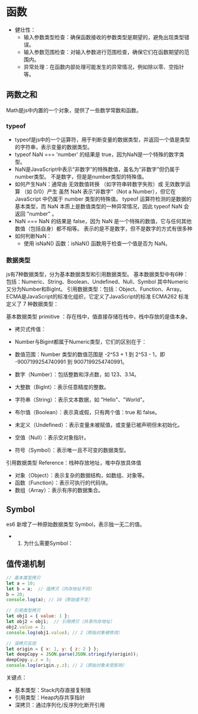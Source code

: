 # 函数
- 健壮性：
  - 输入参数类型检查：确保函数接收的参数类型是期望的，避免出现类型错误。
  - 输入参数范围检查：对输入参数进行范围检查，确保它们在函数期望的范围内。
  - 异常处理：在函数内部处理可能发生的异常情况，例如除以零、空指针等。
## 两数之和
Math是js中内置的一个对象，提供了一些数学常数和函数。
### typeof
- typeof是js中的一个运算符，用于判断变量的数据类型，并返回一个值是类型的字符串，表示变量的数据类型。
- typeof NaN === 'number' 的结果是 true，因为NaN是一个特殊的数字类型。
- NaN是JavaScript中表示“非数字”的特殊数值，虽名为“非数字”但仍属于number类型。 不是数字，但是是number类型的特殊值。
- 如何产生NaN：通常由 无效数值转换 （如字符串转数字失败）或 无效数学运算 （如 0/0）产生
虽然 NaN 表示“非数字”（Not a Number），但它在 JavaScript 中仍属于 number 类型的特殊值。 typeof 运算符检测的是数据的基本类型，而 NaN 本质上是数值类型的一种异常情况，因此 typeof NaN 会返回 "number" 。
- NaN === NaN 的结果是 false，因为 NaN 是一个特殊的数值，它与任何其他数值（包括自身）都不相等。 表示的是不是数字，但不是数字的方式有很多种
- 如何判断NaN：
  - 使用 isNaN() 函数：isNaN() 函数用于检查一个值是否为 NaN。

### 数据类型 
js有7种数据类型，分为基本数据类型和引用数据类型。 基本数据类型中有6种：包括：Numeric、String、Boolean、Undefined、Null、Symbol 其中Numeric 又分为Number和BigInt。 引用数据类型：包括：Object、Function、Array。
ECMA是JavaScript的标准化组织，它定义了JavaScript的标准
ECMA262 标准 定义了 7 种数据类型：

基本数据类型 primitive ：存在栈中，值直接存储在栈中，栈中存放的是值本身。
- 拷贝式传值： 
- Number与Bigint都属于Numeric类型，它们的区别在于：
 - 数值范围：Number 类型的数值范围是 -2^53 + 1 到 2^53 - 1，即 -9007199254740991 到 9007199254740991。

 - 数字（Number）：包括整数和浮点数，如 123、3.14。
 - 大整数（BigInt）：表示任意精度的整数。


- 字符串（String）：表示文本数据，如 "Hello"、"World"。
- 布尔值（Boolean）：表示真或假，只有两个值：true 和 false。
- 未定义（Undefined）：表示变量未被赋值，或变量已被声明但未初始化。
- 空值（Null）：表示空对象指针。
- 符号（Symbol）：表示唯一且不可变的数据类型。


引用数据类型 Reference：栈种存放地址，堆中存放具体值
- 对象（Object）：表示复杂的数据结构，如数组、对象等。
- 函数（Function）：表示可执行的代码块。
- 数组（Array）：表示有序的数据集合。

## Symbol
es6 新增了一种原始数据类型 Symbol，表示独一无二的值。
- 1. 为什么需要Symbol：
## 值传递机制
```javascript
// 基本类型拷贝
let a = 10;
let b = a;  // 值拷贝（内存地址不同）
b = 20;
console.log(a); // 10（原始值不变）

// 引用类型拷贝
let obj1 = { value: 1 };
let obj2 = obj1;  // 引用拷贝（共享内存地址）
obj2.value = 2;
console.log(obj1.value); // 2（原始对象被修改）

// 深拷贝实现
let origin = { x: 1, y: { z: 2 } };
let deepCopy = JSON.parse(JSON.stringify(origin));
deepCopy.y.z = 3;
console.log(origin.y.z); // 2（原始对象未受影响）
```
关键点：
- 基本类型：Stack内存直接复制值
- 引用类型：Heap内存共享指针
- 深拷贝：通过序列化/反序列化断开引用